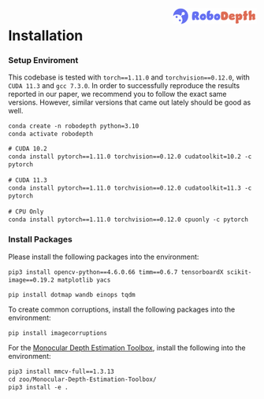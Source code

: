 <img src="../docs/figs/logo2.png" align="right" width="34%">

# Installation

### Setup Enviroment

This codebase is tested with `torch==1.11.0` and `torchvision==0.12.0`, with `CUDA 11.3` and `gcc 7.3.0`. In order to successfully reproduce the results reported in our paper, we recommend you to follow the exact same versions. However, similar versions that came out lately should be good as well.
```shell
conda create -n robodepth python=3.10
conda activate robodepth
```
```shell
# CUDA 10.2
conda install pytorch==1.11.0 torchvision==0.12.0 cudatoolkit=10.2 -c pytorch

# CUDA 11.3
conda install pytorch==1.11.0 torchvision==0.12.0 cudatoolkit=11.3 -c pytorch

# CPU Only
conda install pytorch==1.11.0 torchvision==0.12.0 cpuonly -c pytorch
```

### Install Packages

Please install the following packages into the environment:
```shell
pip3 install opencv-python==4.6.0.66 timm==0.6.7 tensorboardX scikit-image==0.19.2 matplotlib yacs
```
```shell
pip install dotmap wandb einops tqdm
```

To create common corruptions, install the following packages into the environment:
```shell
pip install imagecorruptions
```

For the [Monocular Depth Estimation Toolbox](https://github.com/zhyever/Monocular-Depth-Estimation-Toolbox), install the following into the environment:
```shell
pip3 install mmcv-full==1.3.13
cd zoo/Monocular-Depth-Estimation-Toolbox/
pip3 install -e .
```
